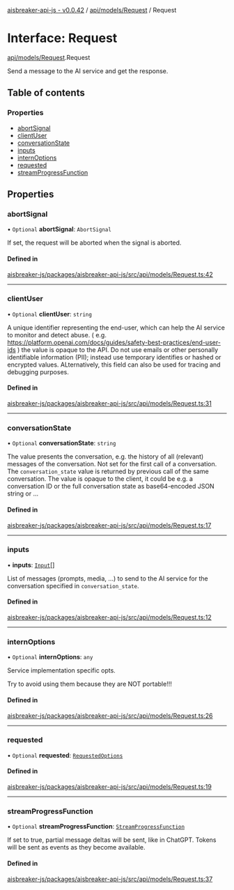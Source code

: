 [aisbreaker-api-js - v0.0.42](../README.md) / [api/models/Request](../modules/api_models_Request.md) / Request

# Interface: Request

[api/models/Request](../modules/api_models_Request.md).Request

Send a message to the AI service and get the response.

## Table of contents

### Properties

- [abortSignal](api_models_Request.Request.md#abortsignal)
- [clientUser](api_models_Request.Request.md#clientuser)
- [conversationState](api_models_Request.Request.md#conversationstate)
- [inputs](api_models_Request.Request.md#inputs)
- [internOptions](api_models_Request.Request.md#internoptions)
- [requested](api_models_Request.Request.md#requested)
- [streamProgressFunction](api_models_Request.Request.md#streamprogressfunction)

## Properties

### abortSignal

• `Optional` **abortSignal**: `AbortSignal`

If set, the request will be aborted when the signal is aborted.

#### Defined in

[aisbreaker-js/packages/aisbreaker-api-js/src/api/models/Request.ts:42](https://github.com/aisbreaker/aisbreaker-js/blob/develop/packages/aisbreaker-api-js/src/api/models/Request.ts#L42)

___

### clientUser

• `Optional` **clientUser**: `string`

A unique identifier representing the end-user, which can help the AI service to monitor and detect abuse. ( e.g. https://platform.openai.com/docs/guides/safety-best-practices/end-user-ids ) the value is opaque to the API. Do not use emails or other personally identifiable information (PII); instead use temporary identifies or hashed or encrypted values. ALternatively, this field can also be used for tracing and debugging purposes.

#### Defined in

[aisbreaker-js/packages/aisbreaker-api-js/src/api/models/Request.ts:31](https://github.com/aisbreaker/aisbreaker-js/blob/develop/packages/aisbreaker-api-js/src/api/models/Request.ts#L31)

___

### conversationState

• `Optional` **conversationState**: `string`

The value presents the conversation, e.g. the history of all (relevant) messages of the conversation. Not set for the first call of a conversation. The `conversation_state` value is returned by previous call of the same conversation. The value is opaque to the client, it could be e.g. a conversation ID or the full conversation state as base64-encoded JSON string or ...

#### Defined in

[aisbreaker-js/packages/aisbreaker-api-js/src/api/models/Request.ts:17](https://github.com/aisbreaker/aisbreaker-js/blob/develop/packages/aisbreaker-api-js/src/api/models/Request.ts#L17)

___

### inputs

• **inputs**: [`Input`](api_models_Input.Input.md)[]

List of messages (prompts, media, ...) to send to the AI service for the conversation specified in `conversation_state`.

#### Defined in

[aisbreaker-js/packages/aisbreaker-api-js/src/api/models/Request.ts:12](https://github.com/aisbreaker/aisbreaker-js/blob/develop/packages/aisbreaker-api-js/src/api/models/Request.ts#L12)

___

### internOptions

• `Optional` **internOptions**: `any`

Service implementation specific opts.

Try to avoid using them because they are NOT portable!!!

#### Defined in

[aisbreaker-js/packages/aisbreaker-api-js/src/api/models/Request.ts:26](https://github.com/aisbreaker/aisbreaker-js/blob/develop/packages/aisbreaker-api-js/src/api/models/Request.ts#L26)

___

### requested

• `Optional` **requested**: [`RequestedOptions`](api_models_RequestedOptions.RequestedOptions.md)

#### Defined in

[aisbreaker-js/packages/aisbreaker-api-js/src/api/models/Request.ts:19](https://github.com/aisbreaker/aisbreaker-js/blob/develop/packages/aisbreaker-api-js/src/api/models/Request.ts#L19)

___

### streamProgressFunction

• `Optional` **streamProgressFunction**: [`StreamProgressFunction`](../modules/api_models_Request.md#streamprogressfunction)

If set to true, partial message deltas will be sent, like in ChatGPT.
Tokens will be sent as events as they become available.

#### Defined in

[aisbreaker-js/packages/aisbreaker-api-js/src/api/models/Request.ts:37](https://github.com/aisbreaker/aisbreaker-js/blob/develop/packages/aisbreaker-api-js/src/api/models/Request.ts#L37)
